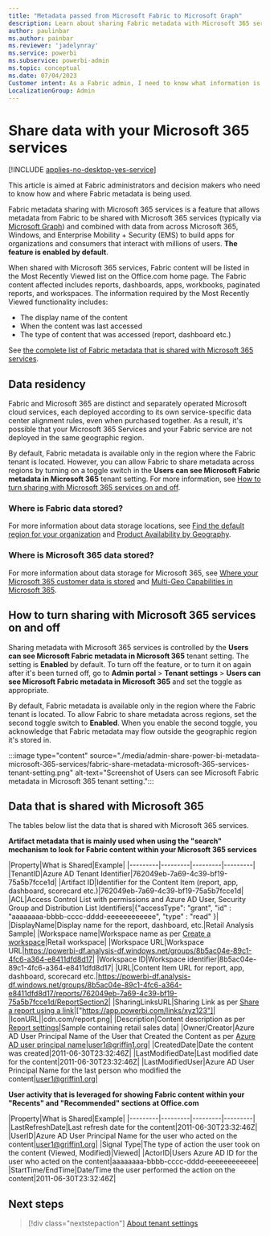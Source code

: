 ```yaml
---
title: "Metadata passed from Microsoft Fabric to Microsoft Graph"
description: Learn about sharing Fabric metadata with Microsoft 365 services.
author: paulinbar
ms.author: painbar
ms.reviewer: 'jadelynray'
ms.service: powerbi
ms.subservice: powerbi-admin
ms.topic: conceptual
ms.date: 07/04/2023
Customer intent: As a Fabric admin, I need to know what information is passed from Fabric and Microsoft Graph to Microsoft 365.
LocalizationGroup: Admin
---
```


# Share data with your Microsoft 365 services

[!INCLUDE [applies-no-desktop-yes-service](../includes/applies-no-desktop-yes-service.md)]

This article is aimed at Fabric administrators and decision makers who need to know how and where Fabric metadata is being used.

Fabric metadata sharing with Microsoft 365 services is a feature that allows metadata from Fabric to be shared with Microsoft 365 services (typically via [Microsoft Graph](/graph/overview)) and combined with data from across Microsoft 365, Windows, and Enterprise Mobility + Security (EMS) to build apps for organizations and consumers that interact with millions of users. **The feature is enabled by default**.

When shared with Microsoft 365 services, Fabric content will be listed in the Most Recently Viewed list on the Office.com home page. The Fabric content affected includes reports, dashboards, apps, workbooks, paginated reports, and workspaces. The information required by the Most Recently Viewed functionality includes:

* The display name of the content
* When the content was last accessed
* The type of content that was accessed (report, dashboard etc.)

See [the complete list of Fabric metadata that is shared with Microsoft 365 services](#data-that-is-shared-with-microsoft-365).

## Data residency

Fabric and Microsoft 365 are distinct and separately operated Microsoft cloud services, each deployed according to its own service-specific data center alignment rules, even when purchased together. As a result, it's possible that your Microsoft 365 Services and your Fabric service are not deployed in the same geographic region.

By default, Fabric metadata is available only in the region where the Fabric tenant is located. However, you can allow Fabric to share metadata across regions by turning on a toggle switch in the **Users can see Microsoft Fabric metadata in Microsoft 365** tenant setting. For more information, see [How to turn sharing with Microsoft 365 services on and off](#how-to-turn-sharing-with-microsoft-365-services-on-and-off).

### Where is Fabric data stored?

For more information about data storage locations, see [Find the default region for your organization](./service-admin-where-is-my-tenant-located.md) and [Product Availability by Geography](https://powerplatform.microsoft.com/availability-reports/).

### Where is Microsoft 365 data stored?

For more information about data storage for Microsoft 365, see [Where your Microsoft 365 customer data is stored](/microsoft-365/enterprise/o365-data-locations) and [Multi-Geo Capabilities in Microsoft 365](https://www.microsoft.com/microsoft-365/business/multi-geo-capabilities).

## How to turn sharing with Microsoft 365 services on and off

Sharing metadata with Microsoft 365 services is controlled by the **Users can see Microsoft Fabric metadata in Microsoft 365** tenant setting. The setting is **Enabled** by default. To turn off the feature, or to turn it on again after it's been turned off, go to **Admin portal** > **Tenant settings** > **Users can see Microsoft Fabric metadata in Microsoft 365** and set the toggle as appropriate.

By default, Fabric metadata is available only in the region where the Fabric tenant is located. To allow Fabric to share metadata across regions, set the second toggle switch to **Enabled**. When you enable the second toggle, you acknowledge that Fabric metadata may flow outside the geographic region it's stored in.

:::image type="content" source="./media/admin-share-power-bi-metadata-microsoft-365-services/fabric-share-metadata-microsoft-365-services-tenant-setting.png" alt-text="Screenshot of Users can see Microsoft Fabric metadata in Microsoft 365 tenant setting.":::

## Data that is shared with Microsoft 365

The tables below list the data that is shared with Microsoft 365 services.

**Artifact metadata that is mainly used when using the "search" mechanism to look for Fabric content within your Microsoft 365 services**

|Property|What is Shared|Example|
|---------|---------|---------|---------|
|TenantID|Azure AD Tenant Identifier|762049eb-7a69-4c39-bf19-75a5b7fcce1d|
|Artifact ID|Identifier for the Content Item (report, app, dashboard, scorecard etc.)|762049eb-7a69-4c39-bf19-75a5b7fcce1d|
|ACL|Access Control List with permissions and Azure AD User, Security Group and Distribution List Identifiers|{"accessType": "grant", "id" : "aaaaaaaa-bbbb-cccc-dddd-eeeeeeeeeeee", "type" : "read" }|
|DisplayName|Display name for the report, dashboard, etc.|Retail Analysis Sample|
|Workspace name|Workspace name as per [Create a workspace](../collaborate-share/service-create-the-new-workspaces.md)|Retail workspace|
|Workspace URL|Workspace URL|https://powerbi-df.analysis-df.windows.net/groups/8b5ac04e-89c1-4fc6-a364-e8411dfd8d17|
|Workspace ID|Workspace identifier|8b5ac04e-89c1-4fc6-a364-e8411dfd8d17|
|URL|Content Item URL for report, app, dashboard, scorecard etc.|https://powerbi-df.analysis-df.windows.net/groups/8b5ac04e-89c1-4fc6-a364-e8411dfd8d17/reports/762049eb-7a69-4c39-bf19-75a5b7fcce1d/ReportSection2|
|SharingLinksURL|Sharing Link as per [Share a report using a link](../collaborate-share/service-share-dashboards.md#share-a-report-via-link)|["https://app.powerbi.com/links/xyz123"]|
|IconURL||cdn.com/report.png|
|Description|Content description as per [Report settings](../create-reports/power-bi-report-settings.md)|Sample containing retail sales data|
|Owner/Creator|Azure AD User Principal Name of the User that Created the Content as per [Azure AD user principal name](/azure/active-directory/hybrid/plan-connect-userprincipalname/)|user1@griffin1.org|
|CreatedDate|Date the content was created|2011-06-30T23:32:46Z|
|LastModifiedDate|Last modified date for the content|2011-06-30T23:32:46Z|
|LastModifiedUser|Azure AD User Principal Name for the last person who modified the content|user1@griffin1.org|

**User activity that is leveraged for showing Fabric content within your "Recents" and "Recommended" sections at Office.com**

|Property|What is Shared|Example|
|---------|---------|---------|---------|
|LastRefreshDate|Last refresh date for the content|2011-06-30T23:32:46Z|
|UserID|Azure AD User Principal Name for the user who acted on the content|user1@griffin1.org|
|Signal Type|The type of action the user took on the content (Viewed, Modified)|Viewed|
|ActorID|Users Azure AD ID for the user who acted on the content|aaaaaaaa-bbbb-cccc-dddd-eeeeeeeeeeee|
|StartTime/EndTime|Date/Time the user performed the action on the content|2011-06-30T23:32:46Z|

## Next steps

>[!div class="nextstepaction"]
>[About tenant settings](service-admin-portal-about-tenant-settings.md)